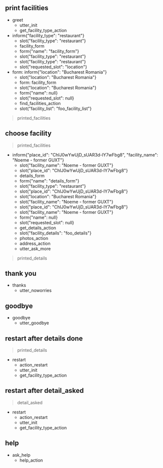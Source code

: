 ## print facilities
* greet
    - utter_init
    - get_facility_type_action
* inform{"facility_type": "restaurant"}
    - slot{"facility_type": "restaurant"}
    - facility_form
    - form{"name": "facility_form"}
    - slot{"facility_type": "restaurant"}
    - slot{"facility_type": "restaurant"}
    - slot{"requested_slot": "location"}
* form: inform{"location": "Bucharest Romania"}
    - slot{"location": "Bucharest Romania"}
    - form: facility_form
    - slot{"location": "Bucharest Romania"}
    - form{"name": null}
    - slot{"requested_slot": null}
    - find_facilities_action
    - slot{"facility_list": "foo_facility_list"}
> printed_facilities

## choose facility
> printed_facilities
* inform{"place_id": "ChIJ0wYwUjD_sUAR3d-lY7wFbg8", "facility_name": "Noeme - former GUXT"}
    - slot{"facility_name": "Noeme - former GUXT"}
    - slot{"place_id": "ChIJ0wYwUjD_sUAR3d-lY7wFbg8"}
    - details_form
    - form{"name": "details_form"}
    - slot{"facility_type": "restaurant"}
    - slot{"place_id": "ChIJ0wYwUjD_sUAR3d-lY7wFbg8"}
    - slot{"location": "Bucharest Romania"}
    - slot{"facility_name": "Noeme - former GUXT"}
    - slot{"place_id": "ChIJ0wYwUjD_sUAR3d-lY7wFbg8"}
    - slot{"facility_name": "Noeme - former GUXT"}
    - form{"name": null}
    - slot{"requested_slot": null}
    - get_details_action
    - slot{"facility_details": "foo_details"}
    - photos_action
    - address_action
    - utter_ask_more
> printed_details

## thank you
* thanks
    - utter_noworries

## goodbye
* goodbye
    - utter_goodbye

## restart after details done
> printed_details
* restart
    - action_restart
    - utter_init
    - get_facility_type_action

## restart after detail_asked
> detail_asked
* restart
    - action_restart
    - utter_init
    - get_facility_type_action


## help
* ask_help
    - help_action
